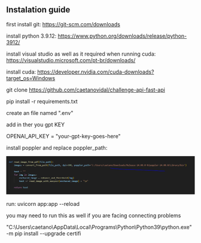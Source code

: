 ## Instalation guide

first install git: 
https://git-scm.com/downloads

install python 3.9.12:
https://www.python.org/downloads/release/python-3912/

install visual studio as well as it required when running cuda:
https://visualstudio.microsoft.com/pt-br/downloads/

install cuda:
https://developer.nvidia.com/cuda-downloads?target_os=Windows

git clone https://github.com/caetanovidal/challenge-api-fast-api

pip install -r requirements.txt

create an file named ".env"

add in ther you gpt KEY

OPENAI_API_KEY = "your-gpt-key-goes-here"

install poppler and replace poppler_path:

![alt text](image.png)

run:
uvicorn app:app --reload 

you may need to run this as well if you are facing connecting problems

"C:\Users\caetano\AppData\Local\Programs\Python\Python39\python.exe" -m pip install --upgrade certifi